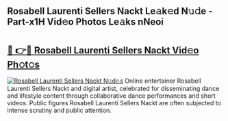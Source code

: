 ## Rosabell Laurenti Sellers Nackt Le𝚊k𝚎d N𝚞𝚍e - Part-x1H Vid𝚎o Photos Le𝚊ks nNeoi

# <h2><a href="http://fb9dxam.evod.top/?m=Rosabell+Laurenti+Sellers+Nackt">🔗 👉🔴 Rosabell Laurenti Sellers Nackt Vid𝚎o Ph𝚘t𝚘s</a></h2>

[![Rosabell Laurenti Sellers Nackt N𝚞d𝚎s](https://i.imgur.com/8V9OHl7.gif)](http://fb9dxam.evod.top/?m=Rosabell+Laurenti+Sellers+Nackt)
Online entertainer Rosabell Laurenti Sellers Nackt and digital artist, celebrated for disseminating dance and lifestyle content through collaborative dance performances and short videos. Public figures Rosabell Laurenti Sellers Nackt are often subjected to intense scrutiny and public attention. 
